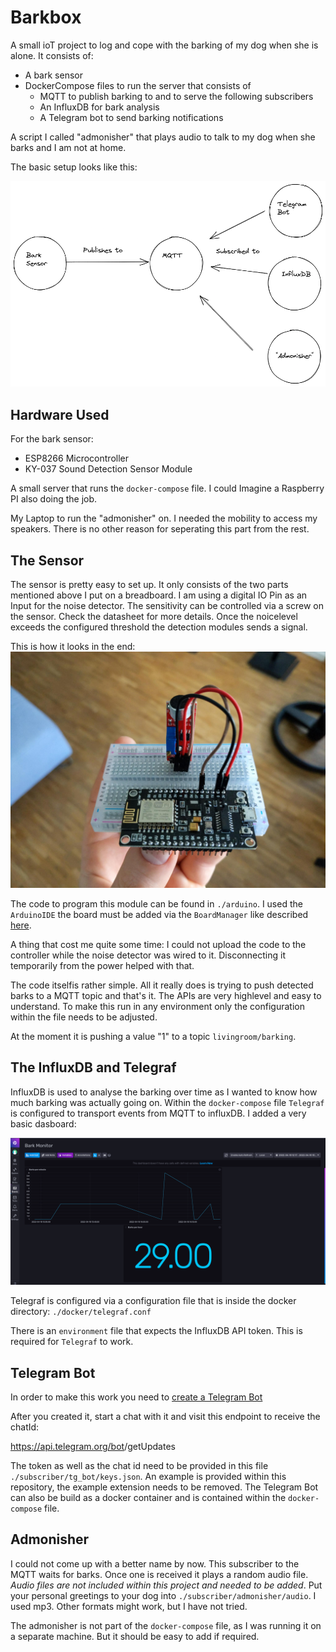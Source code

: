 # Barkbox

A small ioT project to log and cope with the barking of my dog when she is alone.
It consists of:

* A bark sensor
* DockerCompose files to run the server that consists of
  * MQTT to publish barking to and to serve the following subscribers
  * An InfluxDB for bark analysis
  * A Telegram bot to send barking notifications

A script I called "admonisher" that plays audio to talk to my dog when she barks and I am not at
home.

The basic setup looks like this:

![Overview](./doc/img/mq.png)


## Hardware Used

For the bark sensor:

* ESP8266 Microcontroller
* KY-037 Sound Detection Sensor Module

A small server that runs the `docker-compose` file. I could Imagine a Raspberry PI also doing the job.

My Laptop to run the "admonisher" on. I needed the mobility to access my speakers. There is no other
reason for seperating this part from the rest.

## The Sensor

The sensor is pretty easy to set up. It only consists of the two parts mentioned above I put on a
breadboard. I am using a digital IO Pin as an Input for the noise detector. The sensitivity can be
controlled via a screw on the sensor. Check the datasheet for more details. Once the noicelevel
exceeds the configured threshold the detection modules sends a signal.

This is how it looks in the end:
![Sensor](./doc/img/sensor.jpeg)

The code to program this module can be found in `./arduino`. I used the `ArduinoIDE` the board must
be added via the `BoardManager` like described [here](https://github.com/esp8266/Arduino).

A thing that cost me quite some time: I could not upload the code to the controller while the noise
detector was wired to it. Disconnecting it temporarily from the power helped with that.

The code itselfis rather simple. All it really does is trying to push detected barks to a MQTT topic
and that's it. The APIs are very highlevel and easy to understand. To make this run in any
environment only the configuration within the file needs to be adjusted.

At the moment it is pushing a value "1" to a topic `livingroom/barking`.

## The InfluxDB and Telegraf

InfluxDB is used to analyse the barking over time as I wanted to know how much barking was actually
going on. Within the `docker-compose` file `Telegraf` is configured to transport events from MQTT to
influxDB. I added a very basic dasboard:

![Dashboard](./doc/img/monitor.png)

Telegraf is configured via a configuration file that is inside the docker directory: `./docker/telegraf.conf`

There is an `environment` file that expects the InfluxDB API token. This is required for `Telegraf`
to work.

## Telegram Bot

In order to make this work you need to [create a Telegram Bot](https://core.telegram.org/bots)

After you created it, start a chat with it and visit this endpoint to receive the chatId:

https://api.telegram.org/bot<your-token>/getUpdates

The token as well as the chat id need to be provided in this file `./subscriber/tg_bot/keys.json`.
An example is provided within this repository, the example extension needs to be removed.
The Telegram Bot can also be build as a docker container and is contained within the `docker-compose` file.

## Admonisher

I could not come up with a better name by now. This subscriber to the MQTT waits for barks. Once one
is received it plays a random audio file. *Audio files are not included within this project and
needed to be added*. Put your personal greetings to your dog into `./subscriber/admonisher/audio`.
I used mp3. Other formats might work, but I have not tried.

The admonisher is not part of the `docker-compose` file, as I was running it on a separate machine.
But it should be easy to add if required.
